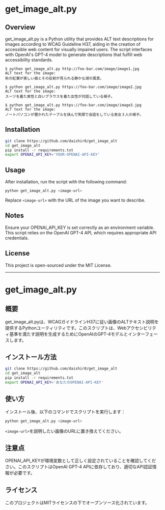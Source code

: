 # get_image_alt.py

## Overview
get_image_alt.py is a Python utility that provides ALT text descriptions for images according to WCAG Guideline H37, aiding in the creation of accessible web content for visually impaired users. The script interfaces with OpenAI's GPT-4 model to generate descriptions that fulfill web accessibility standards.

```
$ python get_image_alt.py http://foo-bar.com/image/image1.jpg
ALT text for the image:
秋の紅葉が美しい森とその反射が見られる静かな湖の風景。

$ python get_image_alt.py https://foo-bar.com/image/image2.jpg
ALT text for the image:
スーツを着た男性と白いブラウスを着た女性が対話している様子。

$ python get_image_alt.py https://foo-bar.com/image/image3.jpg
ALT text for the image:
ノートパソコンが置かれたテーブルを挟んで笑顔で会話をしている男女３人の様子。
```
## Installation

```bash
git clone https://github.com/daishir0/get_image_alt
cd get_image_alt
pip install -r requirements.txt
export OPENAI_API_KEY='YOUR-OPENAI-API-KEY'
```

## Usage

After installation, run the script with the following command:

```bash
python get_image_alt.py <image-url>
```

Replace `<image-url>` with the URL of the image you want to describe.

## Notes
Ensure your OPENAI_API_KEY is set correctly as an environment variable. This script relies on the OpenAI GPT-4 API, which requires appropriate API credentials.

## License
This project is open-sourced under the MIT License.

---

# get_image_alt.py

## 概要
get_image_alt.pyは、WCAGガイドラインH37に従い画像のALTテキスト説明を提供するPythonユーティリティです。このスクリプトは、Webアクセシビリティ基準を満たす説明を生成するためにOpenAIのGPT-4モデルとインターフェースします。

## インストール方法

```bash
git clone https://github.com/daishir0/get_image_alt
cd get_image_alt
pip install -r requirements.txt
export OPENAI_API_KEY='あなたのOPENAI-API-KEY'
```

## 使い方

インストール後、以下のコマンドでスクリプトを実行します：

```bash
python get_image_alt.py <image-url>
```

`<image-url>`を説明したい画像のURLに置き換えてください。

## 注意点
OPENAI_API_KEYが環境変数として正しく設定されていることを確認してください。このスクリプトはOpenAI GPT-4 APIに依存しており、適切なAPI認証情報が必要です。

## ライセンス
このプロジェクトはMITライセンスの下でオープンソース化されています。
